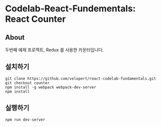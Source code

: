 # Codelab-React-Fundementals: React Counter

## About
두번째 예제 프로젝트, Redux 를 사용한 카운터입니다.

## 설치하기 
```
git clone https://github.com/velopert/react-codelab-fundamentals.git
git checkout counter
npm install -g webpack webpack-dev-server
npm install
```

## 실행하기
```
npm run dev-server
```

